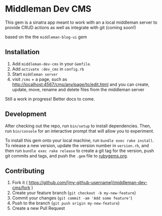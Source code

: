 # Middleman Dev CMS

This gem is a sinatra app meant to work with an a local middleman server to provide CRUD actions as well as integrate with git (coming soon!)

based on the the `middleman-blog-ui` gem

## Installation

1. Add `middleman-dev-cms` in your `Gemfile`.
2. Add `activate :dev_cms` in `config.rb`
3. Start `middleman server`
4. visit `/cms` + a page, such as [http://localhost:4567/cms/any/page/to/edit.html](http://localhost:4567/cms/any/page/to/edit.html) and you can create, update, move, rename and delete files from the middleman server

Still a work in progress! Better docs to come.

## Development

After checking out the repo, run `bin/setup` to install dependencies. Then, run `bin/console` for an interactive prompt that will allow you to experiment.

To install this gem onto your local machine, run `bundle exec rake install`. To release a new version, update the version number in `version.rb`, and then run `bundle exec rake release` to create a git tag for the version, push git commits and tags, and push the `.gem` file to [rubygems.org](https://rubygems.org).

## Contributing

1. Fork it ( https://github.com/[my-github-username]/middleman-dev-cms/fork )
2. Create your feature branch (`git checkout -b my-new-feature`)
3. Commit your changes (`git commit -am 'Add some feature'`)
4. Push to the branch (`git push origin my-new-feature`)
5. Create a new Pull Request
